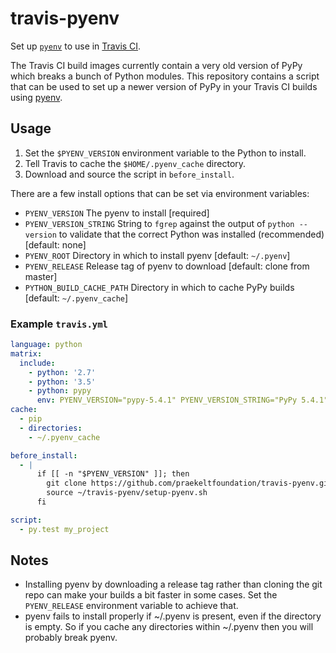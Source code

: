 # travis-pyenv
Set up [`pyenv`](https://github.com/yyuu/pyenv) to use in [Travis CI](https://travis-ci.org).

The Travis CI build images currently contain a very old version of PyPy which breaks a bunch of Python modules. This repository contains a script that can be used to set up a newer version of PyPy in your Travis CI builds using [pyenv](https://github.com/yyuu/pyenv).

## Usage
1. Set the `$PYENV_VERSION` environment variable to the Python to install.
2. Tell Travis to cache the `$HOME/.pyenv_cache` directory.
3. Download and source the script in `before_install`.

There are a few install options that can be set via environment variables:
* `PYENV_VERSION`
    The pyenv to install [required]
* `PYENV_VERSION_STRING`
    String to `fgrep` against the output of `python --version` to validate that the correct Python was installed (recommended) [default: none]
* `PYENV_ROOT`
    Directory in which to install pyenv [default: `~/.pyenv`]
* `PYENV_RELEASE`
    Release tag of pyenv to download [default: clone from master]
* `PYTHON_BUILD_CACHE_PATH`
    Directory in which to cache PyPy builds [default: `~/.pyenv_cache`]


### Example `travis.yml`
```yaml
language: python
matrix:
  include:
    - python: '2.7'
    - python: '3.5'
    - python: pypy
      env: PYENV_VERSION="pypy-5.4.1" PYENV_VERSION_STRING="PyPy 5.4.1"
cache:
  - pip
  - directories:
    - ~/.pyenv_cache

before_install:
  - |
      if [[ -n "$PYENV_VERSION" ]]; then
        git clone https://github.com/praekeltfoundation/travis-pyenv.git ~/travis-pyenv
        source ~/travis-pyenv/setup-pyenv.sh
      fi

script:
  - py.test my_project
```

## Notes
* Installing pyenv by downloading a release tag rather than cloning the git repo can make your builds a bit faster in some cases. Set the `PYENV_RELEASE` environment variable to achieve that.
* pyenv fails to install properly if ~/.pyenv is present, even if the directory is empty. So if you cache any directories within ~/.pyenv then you will probably break pyenv.
